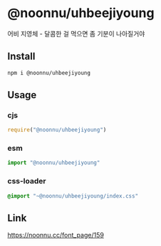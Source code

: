 # @noonnu/uhbeejiyoung
어비 지영체 - 달콤한 걸 먹으면 좀 기분이 나아질거야

## Install
```sh
npm i @noonnu/uhbeejiyoung
```
## Usage
### cjs
```js
require("@noonnu/uhbeejiyoung")
```
### esm
```js
import "@noonnu/uhbeejiyoung"
```
### css-loader
```css
@import "~@noonnu/uhbeejiyoung/index.css"
```

## Link
https://noonnu.cc/font_page/159